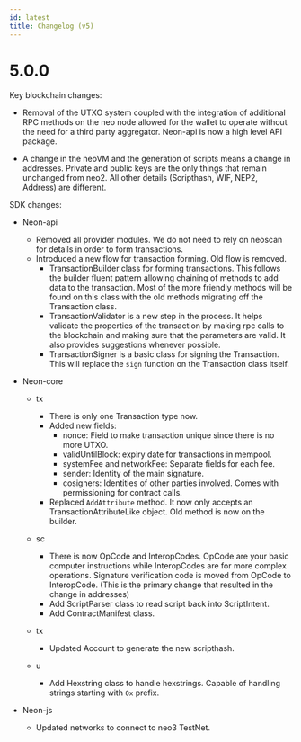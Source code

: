 ```yaml
---
id: latest
title: Changelog (v5)
---
```


5.0.0
=====

Key blockchain changes:

- Removal of the UTXO system coupled with the integration of additional RPC methods on the neo node allowed for the wallet to operate without the need for a third party aggregator. Neon-api is now a high level API package.

- A change in the neoVM and the generation of scripts means a change in addresses. Private and public keys are the only things that remain unchanged from neo2. All other details (Scripthash, WIF, NEP2, Address) are different.


SDK changes:

- Neon-api

  - Removed all provider modules. We do not need to rely on neoscan for details in order to form transactions.
  - Introduced a new flow for transaction forming. Old flow is removed.
    - TransactionBuilder class for forming transactions. This follows the builder fluent pattern allowing chaining of methods to add data to the transaction. Most of the more friendly methods will be found on this class with the old methods migrating off the Transaction class.
    - TransactionValidator is a new step in the process. It helps validate the properties of the transaction by making rpc calls to the blockchain and making sure that the parameters are valid. It also provides suggestions whenever possible.
    - TransactionSigner is a basic class for signing the Transaction. This will replace the `sign` function on the Transaction class itself.

- Neon-core

  - tx

    - There is only one Transaction type now.
    - Added new fields:
      - nonce: Field to make transaction unique since there is no more UTXO.
      - validUntilBlock: expiry date for transactions in mempool.
      - systemFee and networkFee: Separate fields for each fee.
      - sender: Identity of the main signature.
      - cosigners: Identities of other parties involved. Comes with permissioning for contract calls.
    - Replaced `AddAttribute` method. It now only accepts an TransactionAttributeLike object. Old method is now on the builder.

  - sc

    - There is now OpCode and InteropCodes. OpCode are your basic computer instructions while InteropCodes are for more complex operations. Signature verification code is moved from OpCode to InteropCode.  (This is the primary change that resulted in the change in addresses)
    - Add ScriptParser class to read script back into ScriptIntent.
    - Add ContractManifest class.

  - tx

    - Updated Account to generate the new scripthash.

  - u

    - Add Hexstring class to handle hexstrings. Capable of handling strings starting with `0x` prefix.

- Neon-js

  - Updated networks to connect to neo3 TestNet.
